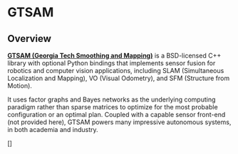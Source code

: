 # GTSAM 

## Overview

[**GTSAM (Georgia Tech Smoothing and Mapping)**](https://github.com/borglab/gtsam) is a BSD-licensed C++ library with optional Python bindings that implements sensor fusion for robotics and computer vision applications, including SLAM (Simultaneous Localization and Mapping), VO (Visual Odometry), and SFM (Structure from Motion). 

It uses factor graphs and Bayes networks as the underlying computing paradigm rather than sparse matrices to optimize for the most probable configuration or an optimal plan. Coupled with a capable sensor front-end (not provided here), GTSAM powers many impressive autonomous systems, in both academia and industry.

[]
